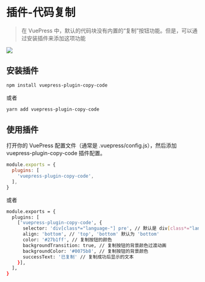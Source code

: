 # 插件-代码复制
> 在 VuePress 中，默认的代码块没有内置的“复制”按钮功能。但是，可以通过安装插件来添加这项功能

![](http://cdn.qiniu.liyansheng.top/img/20240720223704.png)
## 安装插件
```bash
npm install vuepress-plugin-copy-code
```
或者
```bash
yarn add vuepress-plugin-copy-code
```

## 使用插件
打开你的 VuePress 配置文件（通常是 .vuepress/config.js），然后添加 vuepress-plugin-copy-code 插件配置。

```js
module.exports = {
  plugins: [
    'vuepress-plugin-copy-code',
  ],
}
```
或者
```bash
module.exports = {
  plugins: [
    ['vuepress-plugin-copy-code', {
      selector: 'div[class*="language-"] pre', // 默认是 div[class*="language-"] pre
      align: 'bottom', // 'top', 'bottom' 默认为 'bottom'
      color: '#27b1ff', // 复制按钮的颜色
      backgroundTransition: true, // 复制按钮的背景颜色过渡动画
      backgroundColor: '#0075b8', // 复制按钮的背景颜色
      successText: '已复制' // 复制成功后显示的文本
    }],
  ],
}
```